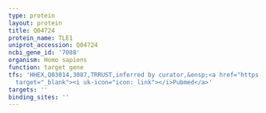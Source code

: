 ```yaml
---
type: protein
layout: protein
title: Q04724
protein_name: TLE1
uniprot_accession: Q04724
ncbi_gene_id: '7088'
organism: Homo sapiens
function: target gene
tfs: 'HHEX,Q03014,3087,TRRUST,inferred by curator,&ensp;<a href="https://www.ncbi.nlm.nih.gov/pubmed/?term=15187083%5Buid%5D"
  target="_blank"><i uk-icon="icon: link"></i>Pubmed</a>'
targets: ''
binding_sites: ''
---
```

